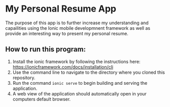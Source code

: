 # My Personal Resume App

The purpose of this app is to further increase my understanding and capailities using the Ionic mobile developmnent framework as well as provide an interesting way to present my personal resume.

## How to run this program:
1. Install the ionic framework by following the instructions here: https://ionicframework.com/docs/installation/cli
2. Use the command line to navigate to the directory where you cloned this repository.
3. Run the command `ionic serve` to begin building and serving the application.
4. A web view of the application should automatically open in your computers default browser.